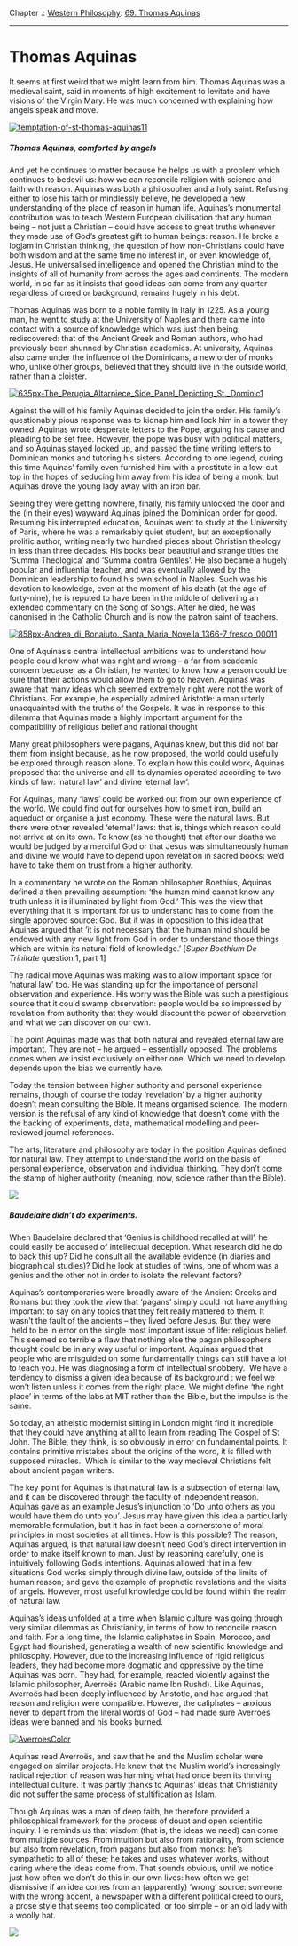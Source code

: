Chapter .: [Western Philosophy](https://www.theschooloflife.com/thebookoflife/category/leisure/western-philosophy/): [69. Thomas Aquinas](https://www.theschooloflife.com/thebookoflife/the-great-philosophers-thomas-aquinas/)

* * *

# Thomas Aquinas

It seems at first weird that we might learn from him. Thomas Aquinas was a medieval saint, said in moments of high excitement to levitate and have visions of the Virgin Mary. He was much concerned with explaining how angels speak and move.

[![temptation-of-st-thomas-aquinas11](https://www.theschooloflife.com/thebookoflife/wp-content/uploads/2014/11/temptation-of-st-thomas-aquinas111.jpg)](http://www.thebookoflife.org/wp-content/uploads/2014/11/temptation-of-st-thomas-aquinas111.jpg)

##### Thomas Aquinas, comforted by angels 

And yet he continues to matter because he helps us with a problem which continues to bedevil us: how we can reconcile religion with science and faith with reason. Aquinas was both a philosopher and a holy saint. Refusing either to lose his faith or mindlessly believe, he developed a new understanding of the place of reason in human life. Aquinas’s monumental contribution was to teach Western European civilisation that any human being – not just a Christian – could have access to great truths whenever they made use of God’s greatest gift to human beings: reason. He broke a logjam in Christian thinking, the question of how non-Christians could have both wisdom and at the same time no interest in, or even knowledge of, Jesus. He universalised intelligence and opened the Christian mind to the insights of all of humanity from across the ages and continents. The modern world, in so far as it insists that good ideas can come from any quarter regardless of creed or background, remains hugely in his debt.

Thomas Aquinas was born to a noble family in Italy in 1225. As a young man, he went to study at the University of Naples and there came into contact with a source of knowledge which was just then being rediscovered: that of the Ancient Greek and Roman authors, who had previously been shunned by Christian academics. At university, Aquinas also came under the influence of the Dominicans, a new order of monks who, unlike other groups, believed that they should live in the outside world, rather than a cloister.

[![635px-The_Perugia_Altarpiece_Side_Panel_Depicting_St._Dominic1](https://www.theschooloflife.com/thebookoflife/wp-content/uploads/2014/11/635px-The_Perugia_Altarpiece_Side_Panel_Depicting_St._Dominic11.jpg)](http://www.thebookoflife.org/wp-content/uploads/2014/11/635px-The_Perugia_Altarpiece_Side_Panel_Depicting_St._Dominic11.jpg)

Against the will of his family Aquinas decided to join the order. His family’s questionably pious response was to kidnap him and lock him in a tower they owned. Aquinas wrote desperate letters to the Pope, arguing his cause and pleading to be set free. However, the pope was busy with political matters, and so Aquinas stayed locked up, and passed the time writing letters to Dominican monks and tutoring his sisters. According to one legend, during this time Aquinas’ family even furnished him with a prostitute in a low-cut top in the hopes of seducing him away from his idea of being a monk, but Aquinas drove the young lady away with an iron bar.

Seeing they were getting nowhere, finally, his family unlocked the door and the (in their eyes) wayward Aquinas joined the Dominican order for good. Resuming his interrupted education, Aquinas went to study at the University of Paris, where he was a remarkably quiet student, but an exceptionally prolific author, writing nearly two hundred pieces about Christian theology in less than three decades. His books bear beautiful and strange titles the ‘Summa Theologica’ and ‘Summa contra Gentiles’. He also became a hugely popular and influential teacher, and was eventually allowed by the Dominican leadership to found his own school in Naples. Such was his devotion to knowledge, even at the moment of his death (at the age of forty-nine), he is reputed to have been in the middle of delivering an extended commentary on the Song of Songs. After he died, he was canonised in the Catholic Church and is now the patron saint of teachers.

[![858px-Andrea_di_Bonaiuto._Santa_Maria_Novella_1366-7_fresco_00011](https://www.theschooloflife.com/thebookoflife/wp-content/uploads/2014/11/858px-Andrea_di_Bonaiuto._Santa_Maria_Novella_1366-7_fresco_000111.jpg)](http://www.thebookoflife.org/wp-content/uploads/2014/11/858px-Andrea_di_Bonaiuto._Santa_Maria_Novella_1366-7_fresco_000111.jpg)

One of Aquinas’s central intellectual ambitions was to understand how people could know what was right and wrong – a far from academic concern because, as a Christian, he wanted to know how a person could be sure that their actions would allow them to go to heaven. Aquinas was aware that many ideas which seemed extremely right were not the work of Christians. For example, he especially admired Aristotle: a man utterly unacquainted with the truths of the Gospels. It was in response to this dilemma that Aquinas made a highly important argument for the compatibility of religious belief and rational thought

Many great philosophers were pagans, Aquinas knew, but this did not bar them from insight because, as he now proposed, the world could usefully be explored through reason alone. To explain how this could work, Aquinas proposed that the universe and all its dynamics operated according to two kinds of law: ‘natural law’ and divine ‘eternal law’.

For Aquinas, many ‘laws’ could be worked out from our own experience of the world. We could find out for ourselves how to smelt iron, build an aqueduct or organise a just economy. These were the natural laws. But there were other revealed ‘eternal’ laws: that is, things which reason could not arrive at on its own. To know (as he thought) that after our deaths we would be judged by a merciful God or that Jesus was simultaneously human and divine we would have to depend upon revelation in sacred books: we’d have to take them on trust from a higher authority.

In a commentary he wrote on the Roman philosopher Boethius, Aquinas defined a then prevailing assumption: ‘the human mind cannot know any truth unless it is illuminated by light from God.’ This was the view that everything that it is important for us to understand has to come from the single approved source: God. But it was in opposition to this idea that Aquinas argued that ‘it is not necessary that the human mind should be endowed with any new light from God in order to understand those things which are within its natural field of knowledge.’ [_Super Boethium De Trinitate_ question 1, part 1]

The radical move Aquinas was making was to allow important space for ‘natural law’ too. He was standing up for the importance of personal observation and experience. His worry was the Bible was such a prestigious source that it could swamp observation: people would be so impressed by revelation from authority that they would discount the power of observation and what we can discover on our own.

The point Aquinas made was that both natural and revealed eternal law are important. They are not – he argued – essentially opposed. The problems comes when we insist exclusively on either one. Which we need to develop depends upon the bias we currently have.

Today the tension between higher authority and personal experience remains, though of course the today ‘revelation’ by a higher authority doesn’t mean consulting the Bible. It means organised science. The modern version is the refusal of any kind of knowledge that doesn’t come with the the backing of experiments, data, mathematical modelling and peer-reviewed journal references.

The arts, literature and philosophy are today in the position Aquinas defined for natural law. They attempt to understand the world on the basis of personal experience, observation and individual thinking. They don’t come the stamp of higher authority (meaning, now, science rather than the Bible).

![](http://d2hej51cni6o0x.cloudfront.net/images/magill/ph_0111201517-Baudelaire.jpg)

##### Baudelaire didn’t do experiments.

When Baudelaire declared that ‘Genius is childhood recalled at will’,&nbsp;he could easily be accused of intellectual deception. What research did he do to back this up? Did he consult all the available evidence (in diaries and biographical studies)? Did he look at studies of twins, one of whom was a genius and the other not in order to isolate the relevant factors?

Aquinas’s contemporaries were broadly aware of the Ancient Greeks and Romans but they took the view that ‘pagans’ simply could not have anything important to say on any topics that they felt really mattered to them. It wasn’t the fault of the ancients – they lived before Jesus. But they were &nbsp;held to be in error on the single most important issue of life: religious belief. This seemed so terrible a flaw that nothing else the pagan philosophers thought could be in any way useful or important. Aquinas argued that people who are misguided on some fundamentally things can still have a lot to teach you. He was diagnosing a form of intellectual snobbery. &nbsp;We have a tendency to dismiss a given idea because of its background : we feel we won’t listen unless it comes from the right place. We might define ‘the right place’ in terms of the labs at MIT rather than the Bible, but the impulse is the same.

So today, an atheistic modernist sitting in London might find it incredible that they could have anything at all to learn from reading The Gospel of St John. The Bible, they think, is so obviously in error on fundamental points. It contains primitive mistakes about the origins of the word, it is filled with supposed miracles. &nbsp;Which is similar to the way medieval Christians felt about ancient pagan writers.

The key point for Aquinas is that natural law is a subsection of eternal law, and it can be discovered through the faculty of independent reason. Aquinas gave as an example Jesus’s injunction to ‘Do unto others as you would have them do unto you’. Jesus may have given this idea a particularly memorable formulation, but it has in fact been a cornerstone of moral principles in most societies at all times. How is this possible? The reason, Aquinas argued, is that natural law doesn’t need God’s direct intervention in order to make itself known to man. Just by reasoning carefully, one is intuitively following God’s intentions. Aquinas allowed that in a few situations God works simply through divine law, outside of the limits of human reason; and gave the example of prophetic revelations and the visits of angels. However, most useful knowledge could be found within the realm of natural law.

Aquinas’s ideas unfolded at a time when Islamic culture was going through very similar dilemmas as Christianity, in terms of how to reconcile reason and faith. For a long time, the Islamic caliphates in Spain, Morocco, and Egypt had flourished, generating a wealth of new scientific knowledge and philosophy. However, due to the increasing influence of rigid religious leaders, they had become more dogmatic and oppressive by the time Aquinas was born. They had, for example, reacted violently against the Islamic philosopher, Averroës (Arabic name Ibn Rushd). Like Aquinas, Averroës had been deeply influenced by Aristotle, and had argued that reason and religion were compatible. However, the caliphates – anxious never to depart from the literal words of God – had made sure Averroës’ ideas were banned and his books burned.

[![AverroesColor](https://www.theschooloflife.com/thebookoflife/wp-content/uploads/2014/11/AverroesColor.jpg)](http://www.thebookoflife.org/wp-content/uploads/2014/11/AverroesColor.jpg)

Aquinas read Averroës, and saw that he and the Muslim scholar were engaged on similar projects. He knew that the Muslim world’s increasingly radical rejection of reason was harming what had once been its thriving intellectual culture. It was partly thanks to Aquinas’ ideas that Christianity did not suffer the same process of stultification as Islam.

Though Aquinas was a man of deep faith, he therefore provided a philosophical framework for the process of doubt and open scientific inquiry. He&nbsp;reminds us that wisdom (that is, the ideas we need) can come from multiple sources. From intuition but also from rationality, from science but also from revelation, from pagans but also from monks: he’s sympathetic to all of these; he takes and uses whatever works, without caring where the ideas come from. That sounds obvious, until we notice just how often we don’t do this in our own lives: how often we get dismissive if an idea comes from an (apparently) ‘wrong’ source: someone with the wrong accent, a newspaper with a different political creed to ours, a prose style that seems too complicated, or too simple – or an old lady with a woolly hat.

[![](https://img.youtube.com/vi/GJvoFf2wCBU/0.jpg)](https://www.youtube.com/embed/GJvoFf2wCBU '')
